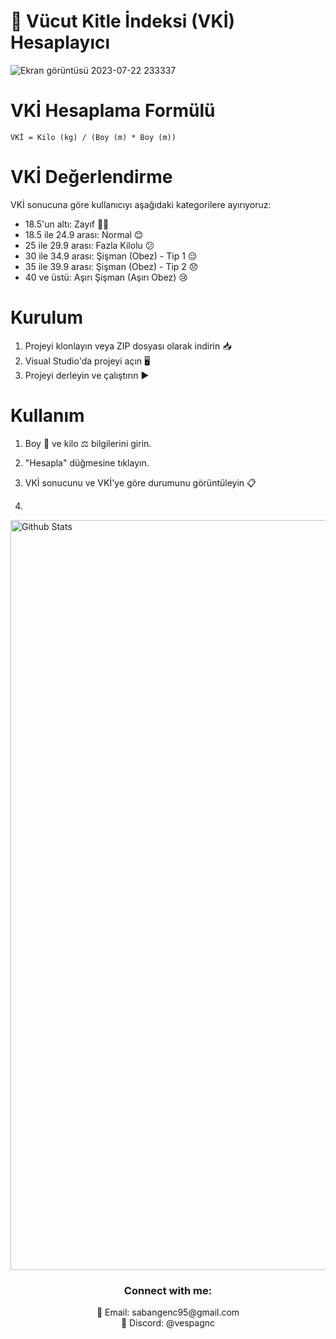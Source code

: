 # 🧮 Vücut Kitle İndeksi (VKİ) Hesaplayıcı

![Ekran görüntüsü 2023-07-22 233337](https://github.com/SabanGnc/Vucut-Kitle-Endeksi-Hesaplayici/assets/139702707/725c9e4e-9bfa-455e-9917-24755b51ef35)




# VKİ Hesaplama Formülü
```
VKİ = Kilo (kg) / (Boy (m) * Boy (m))
```

# VKİ Değerlendirme
VKİ sonucuna göre kullanıcıyı aşağıdaki kategorilere ayırıyoruz:

- 18.5'un altı: Zayıf 🏋️‍♂️
- 18.5 ile 24.9 arası: Normal 😊
- 25 ile 29.9 arası: Fazla Kilolu 😕
- 30 ile 34.9 arası: Şişman (Obez) - Tip 1 😔
- 35 ile 39.9 arası: Şişman (Obez) - Tip 2 😞
- 40 ve üstü: Aşırı Şişman (Aşırı Obez) 😢


# Kurulum

1. Projeyi klonlayın veya ZIP dosyası olarak indirin 📥
2. Visual Studio'da projeyi açın 🖥️
3. Projeyi derleyin ve çalıştırın ▶️

# Kullanım

1. Boy 📏 ve kilo ⚖️ bilgilerini girin.
2. "Hesapla" düğmesine tıklayın.
3. VKİ sonucunu ve VKİ'ye göre durumunu görüntüleyin 📋

4. <div align="center">
  <a href="https://github.com/SabanGnc">
    <img src="https://github.com/SabanGnc/SabanGnc/assets/139702707/cc75e47a-eda0-498f-bc38-1a9a3e6ea37c" alt="Github Stats" width="1200">
  </a>
</div>


<h3 align="center">Connect with me:</h3> 
<p align="center">
  📧 Email: sabangenc95@gmail.com<br>
  💬 Discord: @vespagnc<br>
</p>

